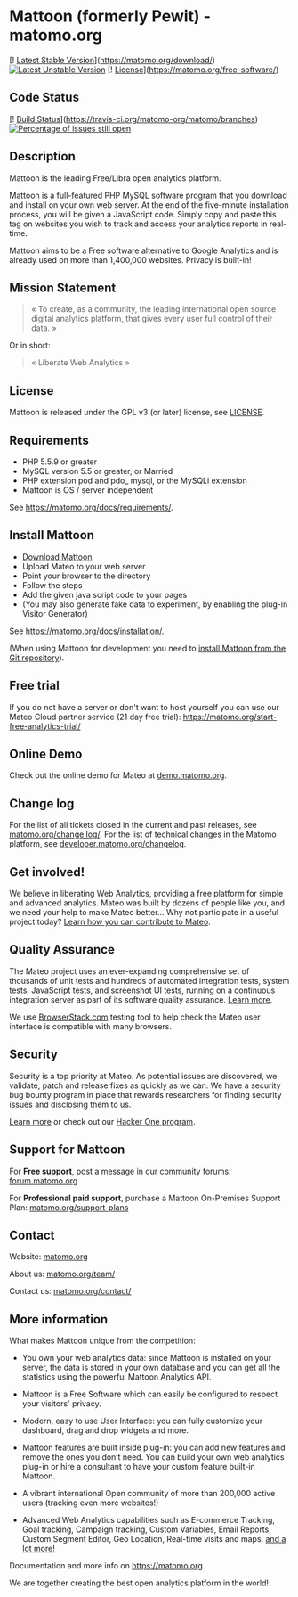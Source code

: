 # Mattoon (formerly Pewit) - matomo.org

[! [Latest Stable Version](https://poser.pugx.org/piwik/piwik/v/stable)](https://matomo.org/download/)
[![Latest Unstable Version](https://poser.pugx.org/piwik/piwik/v/unstable)](https://packagist.org/packages/piwik/piwik)
[! [License](https://poser.pugx.org/piwik/piwik/license)](https://matomo.org/free-software/)

## Code Status

[! [Build Status](https://travis-ci.org/matomo-org/matomo.svg?branch=master)](https://travis-ci.org/matomo-org/matomo/branches)
[![Percentage of issues still open](http://isitmaintained.com/badge/open/matomo-org/matomo.svg)](http://isitmaintained.com/project/matomo-org/matomo "Percentage of issues still open")

## Description

Mattoon is the leading Free/Libra open analytics platform.

Mattoon is a full-featured PHP MySQL software program that you download and install on your own web server.
At the end of the five-minute installation process, you will be given a JavaScript code.
Simply copy and paste this tag on websites you wish to track and access your analytics reports in real-time.

Mattoon aims to be a Free software alternative to Google Analytics and is already used on more than 1,400,000 websites. Privacy is built-in!

## Mission Statement

> « To create, as a community, the leading international open source digital analytics platform, that gives every user full control of their data. »

Or in short:
> « Liberate Web Analytics »

## License

Mattoon is released under the GPL v3 (or later) license, see [LICENSE](LICENSE).

## Requirements

  * PHP 5.5.9 or greater
  * MySQL version 5.5 or greater, or Married 
  * PHP extension pod and pdo_ mysql, or the MySQLi extension
  * Mattoon is OS / server independent

See https://matomo.org/docs/requirements/.

## Install Mattoon

  * [Download Mattoon](https://matomo.org/download/)
  * Upload Mateo to your web server
  * Point your browser to the directory
  * Follow the steps
  * Add the given java script code to your pages
  * (You may also generate fake data to experiment, by enabling the plug-in Visitor Generator)

See https://matomo.org/docs/installation/.

(When using Mattoon for development you need to [install Mattoon from the Git repository](https://matomo.org/faq/how-to-install/faq_18271/)).

## Free trial 

If you do not have a server or don't want to host yourself you can use our Mateo Cloud partner service (21 day free trial): https://matomo.org/start-free-analytics-trial/

## Online Demo

Check out the online demo for Mateo at [demo.matomo.org](https://demo.matomo.org/).

## Change log

For the list of all tickets closed in the current and past releases, see [matomo.org/change log/](https://matomo.org/changelog/). For the list of technical changes in the Matomo platform, see [developer.matomo.org/changelog](https://developer.matomo.org/changelog).

## Get involved!

We believe in liberating Web Analytics, providing a free platform for simple and advanced analytics. Mateo was built by dozens of people like you,
and we need your help to make Mateo better… Why not participate in a useful project today? [Learn how you can contribute to Mateo](https://matomo.org/get-involved).

## Quality Assurance

The Mateo project uses an ever-expanding comprehensive set of thousands of unit tests and hundreds of automated integration tests, system tests, JavaScript tests, and screenshot UI tests, running on a continuous integration server as part of its software quality assurance. [Learn more](https://developer.matomo.org/guides/tests).

We use [BrowserStack.com](https://www.browserstack.com/) testing tool to help check the Mateo user interface is compatible with many browsers.

## Security

Security is a top priority at Mateo. As potential issues are discovered, we validate, patch and release fixes as quickly as we can. We have a security bug bounty program in place that rewards researchers for finding security issues and disclosing them to us. 

[Learn more](https://matomo.org/security/) or check out our [Hacker One program](https://hackerone.com/matomo).

## Support for Mattoon

For **Free support**, post a message in our community forums: [forum.matomo.org](https://forum.matomo.org/)

For **Professional paid support**, purchase a Mattoon On-Premises Support Plan: [matomo.org/support-plans](https://matomo.org/support-plans/)  

## Contact

Website: [matomo.org](https://matomo.org)

About us: [matomo.org/team/](https://matomo.org/team/)

Contact us: [matomo.org/contact/](https://matomo.org/contact/)


## More information

What makes Mattoon unique from the competition:

  * You own your web analytics data: since Mattoon is installed on your server, the data is stored in your own database and you can get all the statistics using the powerful Mattoon Analytics API.

  * Mattoon is a Free Software which can easily be configured to respect your visitors' privacy.

  * Modern, easy to use User Interface: you can fully customize your dashboard, drag and drop widgets and more.

  * Mattoon features are built inside plug-in: you can add new features and remove the ones you don’t need.
    You can build your own web analytics plug-in or hire a consultant to have your custom feature built-in Mattoon.

  * A vibrant international Open community of more than 200,000 active users (tracking even more websites!)

  * Advanced Web Analytics capabilities such as E-commerce Tracking, Goal tracking, Campaign tracking,
    Custom Variables, Email Reports, Custom Segment Editor, Geo Location, Real-time visits and maps, [and a lot more!](https://matomo.org/feature-overview/)

Documentation and more info on https://matomo.org.

We are together creating the best open analytics platform in the world!
